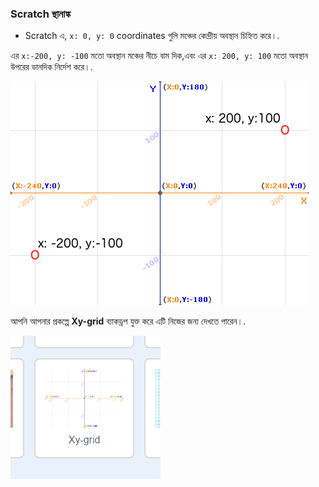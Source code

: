 ### Scratch স্থানাঙ্ক

+ Scratch এ, `x: 0, y: 0` coordinates গুলি মঞ্চের কেন্দ্রীয় অবস্থান চিহ্নিত করে।.

এর `x:-200, y: -100` মতো অবস্থান মঞ্চের নীচে বাম দিক,এবং এর  `x: 200, y: 100` মতো অবস্থান উপরের ডানদিক নির্দেশ করে।.

![Stage coordinates](images/coordinates-stage.png)

আপনি আপনার প্রকল্পে <strong>Xy-grid</strong> ব্যাকড্রপ যুক্ত করে এটি নিজের জন্য দেখতে পারেন।.

![Stage coordinates](images/coordinates-backdrop.png)